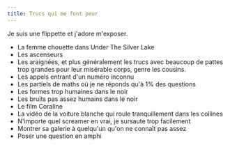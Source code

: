 ```yaml
---
title: Trucs qui me font peur
---
```

Je suis une flippette et j'adore m'exposer.

- La femme chouette dans Under The Silver Lake
- Les ascenseurs
- Les araignées, et plus généralement les trucs avec beaucoup de pattes trop grandes pour leur misérable corps, genre les cousins.
- Les appels entrant d'un numéro inconnu
- Les partiels de maths où je ne réponds qu'à 1% des questions
- Les formes trop humaines dans le noir
- Les bruits pas assez humains dans le noir
- Le film Coraline
- La vidéo de la voiture blanche qui roule tranquillement dans les collines
- N'importe quel screamer en vrai, je sursaute trop facilement
- Montrer sa galerie à quelqu'un qu'on ne connaît pas assez
- Poser une question en amphi